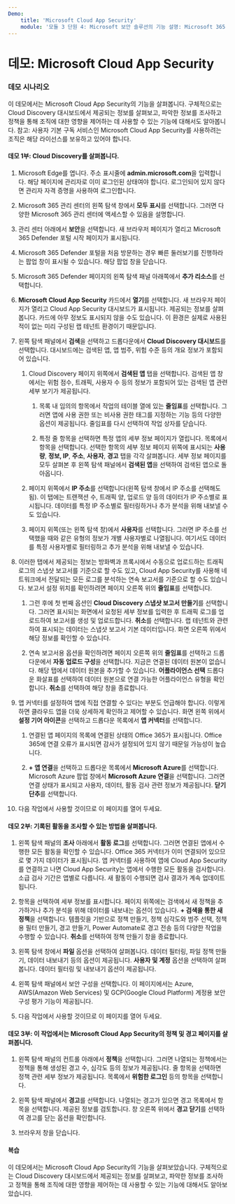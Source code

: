 ```yaml
---
Demo:
    title: 'Microsoft Cloud App Security'
    module: '모듈 3 단원 4: Microsoft 보안 솔루션의 기능 설명: Microsoft 365 Defender를 통한 위협 방지 설명'
---
```



# 데모: Microsoft Cloud App Security

### 데모 시나리오
이 데모에서는 Microsoft Cloud App Security의 기능을 살펴봅니다.  구체적으로는 Cloud Discovery 대시보드에서 제공되는 정보를 살펴보고, 파악한 정보를 조사하고 정책을 통해 조직에 대한 영향을 제어하는 데 사용할 수 있는 기능에 대해서도 알아봅니다.  참고:  사용자 기본 구독 서비스인 Microsoft Cloud App Security를 사용하려는 조직은 해당 라이선스를 보유하고 있어야 합니다.  

#### 데모 1부: Cloud Discovery를 살펴봅니다.

1. Microsoft Edge를 엽니다. 주소 표시줄에 **admin.microsoft.com**을 입력합니다.  해당 페이지에 관리자로 이미 로그인된 상태여야 합니다.  로그인되어 있지 않다면 관리자 자격 증명을 사용하여 로그인합니다.

1. Microsoft 365 관리 센터의 왼쪽 탐색 창에서 **모두 표시**를 선택합니다.  그러면 다양한 Microsoft 365 관리 센터에 액세스할 수 있음을 설명합니다.

1. 관리 센터 아래에서 **보안**을 선택합니다.  새 브라우저 페이지가 열리고 Microsoft 365 Defender 포털 시작 페이지가 표시됩니다.  

1. Microsoft 365 Defender 포털을 처음 방문하는 경우 빠른 둘러보기를 진행하라는 팝업 창이 표시될 수 있습니다.  해당 팝업 창을 닫습니다.

1. Microsoft 365 Defender 페이지의 왼쪽 탐색 패널 아래쪽에서 **추가 리소스**를 선택합니다.

1. **Microsoft Cloud App Security** 카드에서 **열기**를 선택합니다.  새 브라우저 페이지가 열리고 Cloud App Security 대시보드가 표시됩니다.  제공되는 정보를 살펴봅니다.  카드에 아무 정보도 표시되지 않을 수도 있습니다. 이 환경은 실제로 사용된 적이 없는 미리 구성된 랩 테넌트 환경이기 때문입니다.  

1. 왼쪽 탐색 패널에서 **검색**을 선택하고 드롭다운에서 **Cloud Discovery 대시보드**를 선택합니다.  대시보드에는 검색된 앱, 앱 범주, 위험 수준 등의 개요 정보가 포함되어 있습니다.  

    1. Cloud Discovery 페이지 위쪽에서 **검색된 앱** 탭을 선택합니다.  검색된 앱 창에서는 위험 점수, 트래픽, 사용자 수 등의 정보가 포함되어 있는 검색된 앱 관련 세부 보기가 제공됩니다.

        1. 목록 내 임의의 항목에서 작업의 테이블 열에 있는 **줄임표**를 선택합니다.  그러면 앱에 사용 권한 또는 비사용 권한 태그를 지정하는 기능 등의 다양한 옵션이 제공됩니다.  줄임표를 다시 선택하여 작업 상자를 닫습니다.

        1. 특정 줄 항목을 선택하면 특정 앱의 세부 정보 페이지가 열립니다.  목록에서 항목을 선택합니다.  선택한 항목의 세부 정보 페이지 위쪽에 표시되는  **사용량**, **정보, IP**, **주소**, **사용자**, **경고** 탭을 각각 살펴봅니다. 세부 정보 페이지를 모두 살펴본 후 왼쪽 탐색 패널에서 **검색된 앱**을 선택하여 검색된 앱으로 돌아옵니다.

    1. 페이지 위쪽에서 **IP 주소**를 선택합니다(왼쪽 탐색 창에서 IP 주소를 선택해도 됨).  이 탭에는 트랜잭션 수, 트래픽 양, 업로드 양 등의 데이터가 IP 주소별로 표시됩니다.  데이터를 특정 IP 주소별로 필터링하거나 추가 분석을 위해 내보낼 수도 있습니다.

    1. 페이지 위쪽(또는 왼쪽 탐색 창)에서 **사용자**를 선택합니다.  그러면 IP 주소를 선택했을 때와 같은 유형의 정보가 개별 사용자별로 나열됩니다.  여기서도 데이터를 특정 사용자별로 필터링하고 추가 분석을 위해 내보낼 수 있습니다.

1. 이러한 탭에서 제공되는 정보는 방화벽과 프록시에서 수동으로 업로드하는 트래픽 로그의 스냅샷 보고서를 기준으로 할 수도 있고, Cloud App Security를 사용해 네트워크에서 전달되는 모든 로그를 분석하는 연속 보고서를 기준으로 할 수도 있습니다.  보고서 설정 위치를 확인하려면 페이지 오른쪽 위의 **줄임표**를 선택합니다.

    1. 그런 후에 첫 번째 옵션인 **Cloud Discovery 스냅샷 보고서 만들기**를 선택합니다. 그러면 표시되는 화면에서 요청된 세부 정보를 입력한 후 트래픽 로그를 업로드하여 보고서를 생성 및 업로드합니다.  **취소**를 선택합니다.  랩 테넌트와 관련하여 표시되는 데이터는 스냅샷 보고서 기본 데이터입니다. 화면 오른쪽 위에서 해당 정보를 확인할 수 있습니다.

    1. 연속 보고서용 옵션을 확인하려면 페이지 오른쪽 위의 **줄임표**를 선택하고 드롭다운에서 **자동 업로드 구성**을 선택합니다.  지금은 연결된 데이터 원본이 없습니다. 해당 탭에서 데이터 원본을 추가할 수 있습니다. **어플라이언스 선택** 드롭다운 화살표를 선택하여 데이터 원본으로 연결 가능한 어플라이언스 유형을 확인합니다.  **취소**를 선택하여 해당 창을 종료합니다.

1. 앱 커넥터를 설정하여 앱에 직접 연결할 수 있다는 부분도 언급해야 합니다. 이렇게 하면 클라우드 앱을 더욱 상세하게 확인하고 제어할 수 있습니다. 화면 왼쪽 위에서 **설정 기어 아이콘**을 선택하고 드롭다운 목록에서 **앱 커넥터**를 선택합니다.  

    1. 연결된 앱 페이지의 목록에 연결된 상태의 Office 365가 표시됩니다.  Office 365에 연결 오류가 표시되면 감사가 설정되어 있지 않기 때문일 가능성이 높습니다.

    1. **+ 앱 연결**을 선택하고 드롭다운 목록에서 **Microsoft Azure**를 선택합니다.  Microsoft Azure 팝업 창에서 **Microsoft Azure 연결**을 선택합니다.  그러면 연결 상태가 표시되고 사용자, 데이터, 활동 검사 관련 정보가 제공됩니다.  **닫기 단추**를 선택합니다.

1. 다음 작업에서 사용할 것이므로 이 페이지를 열어 두세요.

#### 데모 2부: 기록된 활동을 조사할 수 있는 방법을 살펴봅니다.

1. 왼쪽 탐색 패널의 **조사** 아래에서 **활동 로그**를 선택합니다.  그러면 연결된 앱에서 수행한 모든 활동을 확인할 수 있습니다.   Office 365 커넥터가 이미 연결되어 있으므로 몇 가지 데이터가 표시됩니다. 앱 커넥터를 사용하여 앱에 Cloud App Security를 연결하고 나면 Cloud App Security는 앱에서 수행한 모든 활동을 검사합니다. 소급 검사 기간은 앱별로 다릅니다. 새 활동이 수행되면 검사 결과가 계속 업데이트됩니다.  

1. 항목을 선택하여 세부 정보를 표시합니다. 페이지 위쪽에는 검색에서 새 정책을 추가하거나 추가 분석을 위해 데이터를 내보내는 옵션이 있습니다.  **+ 검색을 통한 새 정책**을 선택합니다.  템플릿을 기반으로 정책 만들기, 정책 심각도와 범주 선택, 정책용 필터 만들기, 경고 만들기, Power Automate로 경고 전송 등의 다양한 작업을 수행할 수 있습니다.  **취소**를 선택하여 정책 만들기 창을 종료합니다.

1. 왼쪽 탐색 창에서 **파일** 옵션을 선택하여 살펴봅니다. 데이터 필터링, 파일 정책 만들기, 데이터 내보내기 등의 옵션이 제공됩니다.  **사용자 및 계정** 옵션을 선택하여 살펴봅니다.  데이터 필터링 및 내보내기 옵션이 제공됩니다.

1. 왼쪽 탐색 패널에서 보안 구성을 선택합니다. 이 페이지에서는 Azure, AWS(Amazon Web Services) 및 GCP(Google Cloud Platform) 계정용 보안 구성 평가 기능이 제공됩니다.

1. 다음 작업에서 사용할 것이므로 이 페이지를 열어 두세요.


#### 데모 3부: 이 작업에서는 Microsoft Cloud App Security의 정책 및 경고 페이지를 살펴봅니다.

1. 왼쪽 탐색 패널의 컨트롤 아래에서 **정책**을 선택합니다.  그러면 나열되는 정책에서는 정책을 통해 생성된 경고 수, 심각도 등의 정보가 제공됩니다. 줄 항목을 선택하면 정책 관련 세부 정보가 제공됩니다. 목록에서 **위험한 로그인** 등의 항목을 선택합니다.  

1. 왼쪽 탐색 패널에서 **경고**를 선택합니다.  나열되는 경고가 있으면 경고 목록에서 항목을 선택합니다. 제공된 정보를 검토합니다.  창 오른쪽 위에서 **경고 닫기**를 선택하여 경고를 닫는 옵션을 확인합니다.  

1. 브라우저 창을 닫습니다.

#### 복습
이 데모에서는 Microsoft Cloud App Security의 기능을 살펴보았습니다.  구체적으로는 Cloud Discovery 대시보드에서 제공되는 정보를 살펴보고, 파악한 정보를 조사하고 정책을 통해 조직에 대한 영향을 제어하는 데 사용할 수 있는 기능에 대해서도 알아보았습니다.
